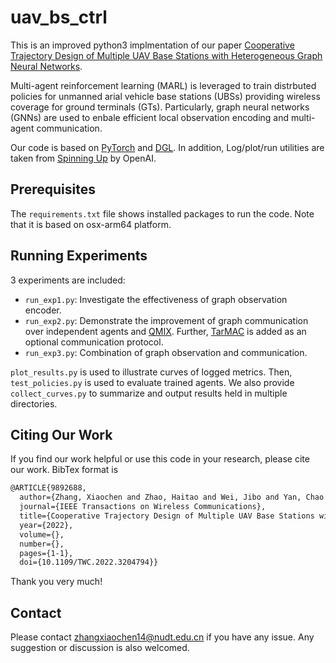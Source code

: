 # uav_bs_ctrl

This is an improved python3 implmentation of our paper [Cooperative Trajectory Design of Multiple UAV Base Stations with Heterogeneous Graph Neural Networks](https://ieeexplore.ieee.org/document/9892688). 

Multi-agent reinforcement learning (MARL) is leveraged to train distrbuted policies for unmanned arial vehicle base stations (UBSs) providing wireless coverage for ground terminals (GTs). Particularly, graph neural networks (GNNs) are used to enbale efficient local observation encoding and multi-agent communication. 

Our code is based on [PyTorch](https://pytorch.org) and [DGL](https://www.dgl.ai). In addition, Log/plot/run utilities are taken from [Spinning Up](https://github.com/openai/spinningup) by OpenAI. 

## Prerequisites

The `requirements.txt` file shows installed packages to run the code. Note that it is based on osx-arm64 platform. 

## Running Experiments

3 experiments are included:
* `run_exp1.py`: Investigate the effectiveness of graph observation encoder.
* `run_exp2.py`: Demonstrate the improvement of graph communication over independent agents and [QMIX](https://arxiv.org/abs/1803.11485). Further, [TarMAC](https://arxiv.org/abs/1810.11187) is added as an optional communication protocol.
* `run_exp3.py`: Combination of graph observation and communication.

`plot_results.py` is used to illustrate curves of logged metrics. Then, `test_policies.py` is used to evaluate trained agents. We also provide `collect_curves.py` to summarize and output results held in multiple directories.

## Citing Our Work

If you find our work helpful or use this code in your research, please cite our work. BibTex format is 

```tex
@ARTICLE{9892688,
  author={Zhang, Xiaochen and Zhao, Haitao and Wei, Jibo and Yan, Chao and Xiong, Jun and Liu, Xiaoran},  
  journal={IEEE Transactions on Wireless Communications},   
  title={Cooperative Trajectory Design of Multiple UAV Base Stations with Heterogeneous Graph Neural Networks},   
  year={2022},  
  volume={},  
  number={},  
  pages={1-1},  
  doi={10.1109/TWC.2022.3204794}}
```
Thank you very much!

## Contact

Please contact zhangxiaochen14@nudt.edu.cn if you have any issue. Any suggestion or discussion is also welcomed.
